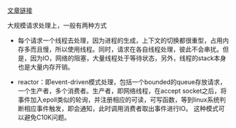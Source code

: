 [文章链接](https://dzone.com/articles/understanding-reactor-pattern-thread-based-and-eve)

大规模请求处理上，一般有两种方式
- 每个请求一个线程去处理，因为进程的生成，上下文的切换都很重型，占用内存多而且慢，所以使用线程。同时，请求在各自线程处理，彼此不会串扰。但是，因为IO，网络的阻塞，大量线程处于等待状态，另外，线程的stack本身也是大量内存开销。

- reactor：即event-driven模式处理，包括一个bounded的queue存放请求，一个生产者，多个消费者。生产者，即网络线程，在accept socket之后，将事件加入epoll类似的轮询，并注册相应的可读，可写函数，等到linux系统判断相应事件触发，即会通知，此时调用消费者取出事件进行IO。 这种模式可以避免C10K问题。